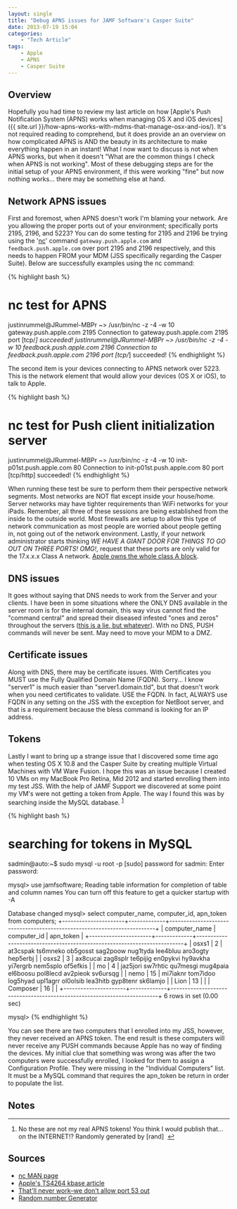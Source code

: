 ```yaml
---
layout: single
title: "Debug APNS issues for JAMF Software's Casper Suite"
date: 2013-07-19 15:04
categories:
    - "Tech Article"
tags:
    - Apple
    - APNS
    - Casper Suite
---
```


## Overview
Hopefully you had time to review my last article on how [Apple's Push Notification System (APNS) works when managing OS X and iOS devices]({{ site.url }}/how-apns-works-with-mdms-that-manage-osx-and-ios/).  It's not required reading to comprehend, but it does provide an an overview on how complicated APNS is AND the beauty in its architecture to make everything happen in an instant!  What I now want to discuss is not when APNS works, but when it doesn't "What are the common things I check when APNS is not working".  Most of these debugging steps are for the initial setup of your APNS environment, if this were working "fine" but now nothing works... there may be something else at hand.

## Network APNS issues
First and foremost, when APNS doesn't work I'm blaming your network.  Are you allowing the proper ports out of your environment; specifically ports 2195, 2196, and 5223?  You can do some testing for 2195 and 2196 be trying using the '[nc][nc]' command ```gateway.push.apple.com``` and ```feedback.push.apple.com``` over port 2195 and 2196 respectively, and this needs to happen FROM your MDM (JSS specifically regarding the Casper Suite).  Below are successfully examples using the nc command:

{% highlight bash %}
# nc test for APNS
justinrummel@JRummel-MBPr ~> /usr/bin/nc -z -4 -w 10 gateway.push.apple.com 2195
Connection to gateway.push.apple.com 2195 port [tcp/*] succeeded!
justinrummel@JRummel-MBPr ~> /usr/bin/nc -z -4 -w 10 feedback.push.apple.com 2196
Connection to feedback.push.apple.com 2196 port [tcp/*] succeeded!
{% endhighlight %}

The second item is your devices connecting to APNS network over 5223.  This is the network element that would allow your devices (OS X or iOS), to talk to Apple.

{% highlight bash %}
# nc test for Push client initialization server
justinrummel@JRummel-MBPr ~>  /usr/bin/nc -z -4 -w 10 init-p01st.push.apple.com 80
Connection to init-p01st.push.apple.com 80 port [tcp/http] succeeded!
{% endhighlight %}

When running these test be sure to perform them their perspective network segments.  Most networks are NOT flat except inside your house/home.  Server networks may have tighter requirements than WiFi networks for your iPads.  Remember, all three of these sessions are being established from the inside to the outside world.  Most firewalls are setup to allow this type of network communication as most people are worried about people getting in, not going out of the network environment.  Lastly, if your network administrator starts thinking *WE HAVE A GIANT DOOR FOR THINGS TO GO OUT ON THREE PORTS! OMG!*, request that these ports are only valid for the 17.x.x.x Class A network.  [Apple owns the whole class A block][TS4264]. 

## DNS issues
It goes without saying that DNS needs to work from the Server and your clients.  I have been in some situations where the ONLY DNS available in the server room is for the internal domain, this way virus cannot find the "command central" and spread their diseased infested "ones and zeros" throughout the servers ([this is a lie, but whatever][dnsLIE]).  With no DNS, PUSH commands will never be sent.  May need to move your MDM to a DMZ. 

## Certificate issues
Along with DNS, there may be certificate issues.  With Certificates you MUST use the Fully Qualified Domain Name (FQDN).  Sorry... I know "server1" is much easier than "server1.domain.tld", but that doesn't work when you need certificates to validate.  USE the FQDN.  In fact, ALWAYS use FQDN in any setting on the JSS with the exception for NetBoot server, and that is a requirement because the bless command is looking for an IP address.

## Tokens
Lastly I want to bring up a strange issue that I discovered some time ago when testing OS X 10.8 and the Casper Suite by creating multiple Virtual Machines with VM Ware Fusion.  I hope this was an issue because I created 10 VMs on my MacBook Pro Retina, Mid 2012 and started enrolling them into my test JSS.  With the help of JAMF Support we discovered at some point my VM's were not getting a token from Apple.  The way I found this was by searching inside the MySQL database.&nbsp;<sup id="fnr1-2013-07-19">[1]</sup>

{% highlight bash %}
# searching for tokens in MySQL
sadmin@auto:~$ sudo mysql -u root -p
[sudo] password for sadmin:
Enter password:

mysql> use jamfsoftware;
Reading table information for completion of table and column names
You can turn off this feature to get a quicker startup with -A

Database changed
mysql> select computer_name, computer_id, apn_token from computers;
+----------------------+-------------+-------------------------------------------------------------------------+
| computer_name        | computer_id | apn_token                                                               |
+----------------------+-------------+-------------------------------------------------------------------------+
| osxs1                |           2 | at3cspak ts6mneko ob5gosst sag2poow nug1tyda lee4bluu aro3ogty hep5erbj |
| osxs2                |           3 | ax8cucai zag8splr te6pijig en0pykvi hy9avkha yi7ergrb nem5splo of5efkis |
| mo                   |           4 | jaz5jori sw7rhtic qu7mesgi mug4paia el6boosu pol8lecd av2pieok sv6ursqg |
| nemo                 |          15 | mi7iaknr tom7idoo log5hyad upl1agrr ol0olsib lea3hitb gyp8tenr sk6lamjo |
| Lion                 |          13 |                                                                         |
| Composer             |          16 |                                                                         |
+----------------------+-------------+-------------------------------------------------------------------------+
6 rows in set (0.00 sec)

mysql>
{% endhighlight %}

You can see there are two computers that I enrolled into my JSS, however, they never received an APNS token.  The end result is these computers will never receive any PUSH commands because Apple has no way of finding the devices.  My initial clue that something was wrong was after the two computers were successfully enrolled, I looked for them to assign a Configuration Profile.  They were missing in the "Individual Computers" list.  It must be a MySQL command that requires the apn_token be return in order to populate the list.

## Notes
<div class="footnotes">
<hr />
<ol>
	<li id="fn1-2013-07-19">
		<p>No these are not my real APNS tokens!  You think I would publish that... on the INTERNET!?  Randomly generated by [rand] &nbsp;<a href="#fnr1-2013-07-19" class="footnoteBackLink" title="Jump back to footnote 1 in the text.">&#8617;</a></p>
	</li>
</ol>
</div>


## Sources

-	[nc MAN page][nc]
-	[Apple's TS4264 kbase article][TS4264]
-	[That'll never work–we don't allow port 53 out][dnsLIE]
-	[Random number Generator][rand]

[nc]: https://developer.apple.com/library/mac/documentation/Darwin/Reference/ManPages/man1/nc.1.html
[TS4264]: http://support.apple.com/kb/TS4264
[dnsLIE]: http://blog.strategiccyber.com/2013/06/20/thatll-never-work-we-dont-allow-port-53-out/
[rand]: http://www.randpass.com/advanced.html

[1]: #fn1-2013-07-19
